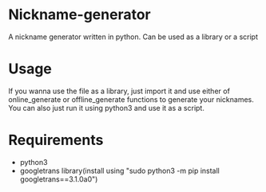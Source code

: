 # Nickname-generator
A nickname generator written in python. Can be used as a library or a script
# Usage
If you wanna use the file as a library, just import it and use either of online_generate or offline_generate functions to generate your nicknames.
You can also just run it using python3 and use it as a script.
# Requirements
- python3
- googletrans library(install using "sudo python3 -m pip install googletrans==3.1.0a0")
